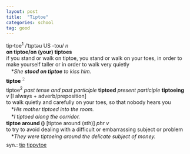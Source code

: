 ```yaml
---
layout: post
title:  "Tiptoe"
categories: school
tag: good
---
```

<DIV style="MARGIN: 0px 0px 5px">tip<B>·</B>toe<SUP>1</SUP> /ˈtɪptəu US -tou/ <I>n</I> <BR><B>on tiptoe/on (your) tiptoes</B><BR>if you stand or walk on tiptoe, you stand or walk on your toes, in order to make yourself taller or in order to walk very quietly<BR>　*<I>She <B>stood on tiptoe</B> to kiss him.</I></DIV>
<DIV style="COLOR: #808080; MARGIN: 0px 0px 5px; LINE-HEIGHT: normal"><SPAN style="FONT-SIZE: 10.5pt; COLOR: #000000; LINE-HEIGHT: normal"><B>tiptoe</B></SPAN> <SUP style="FONT-SIZE: 83%; LINE-HEIGHT: normal">2</SUP> </DIV>
<DIV style="MARGIN: 0px 0px 5px">tiptoe<SUP>2</SUP> <I>past tense and past participle</I> <B>tiptoed</B> <I>present participle</I> <B>tiptoeing</B> <BR><I>v</I> [I always + adverb/preposition] <BR>to walk quietly and carefully on your toes, so that nobody hears you<BR>　*<I>His mother tiptoed into the room.</I><BR>　*<I>I tiptoed along the corridor.</I><BR><B>tiptoe around ()</B> [tiptoe around (sth)] <I>phr v</I><BR>to try to avoid dealing with a difficult or embarrassing subject or problem<BR>　*<I>They were tiptoeing around the delicate subject of money.</I></DIV>
<DIV style="MARGIN: 0px 0px 5px">
<DIV style="MARGIN: 4px 0px">syn.: <A href="{{ site.baseurl }}/tip"><U>tip</U></A> <A href="{{ site.baseurl }}/tippytoe"><U>tippytoe</U></A></DIV></DIV>
